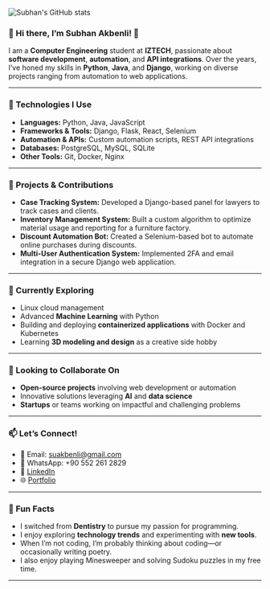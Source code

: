 ![Subhan's GitHub stats](https://github-readme-stats.vercel.app/api?username=subhanakbenli&show_icons=true&theme=tokyonight)


### 🌟 Hi there, I’m Subhan Akbenli! 👋  

I am a **Computer Engineering** student at **IZTECH**, passionate about **software development**, **automation**, and **API integrations**. Over the years, I’ve honed my skills in **Python**, **Java**, and **Django**, working on diverse projects ranging from automation to web applications.  

---

### 🔧 Technologies I Use  
- **Languages:** Python, Java, JavaScript  
- **Frameworks & Tools:** Django, Flask, React, Selenium  
- **Automation & APIs:** Custom automation scripts, REST API integrations  
- **Databases:** PostgreSQL, MySQL, SQLite  
- **Other Tools:** Git, Docker, Nginx  

---

### 📂 Projects & Contributions  
- **Case Tracking System:** Developed a Django-based panel for lawyers to track cases and clients.  
- **Inventory Management System:** Built a custom algorithm to optimize material usage and reporting for a furniture factory.  
- **Discount Automation Bot:** Created a Selenium-based bot to automate online purchases during discounts.  
- **Multi-User Authentication System:** Implemented 2FA and email integration in a secure Django web application.  

---

### 🌱 Currently Exploring  
- Linux cloud management 
- Advanced **Machine Learning** with Python  
- Building and deploying **containerized applications** with Docker and Kubernetes  
- Learning **3D modeling and design** as a creative side hobby  

---

### 🤝 Looking to Collaborate On  
- **Open-source projects** involving web development or automation  
- Innovative solutions leveraging **AI** and **data science**  
- **Startups** or teams working on impactful and challenging problems  

---

### 📫 Let’s Connect!  
- 📧 Email: suakbenli@gmail.com  
- 📱 WhatsApp: +90 552 261 2829  
- 💼 [LinkedIn](https://linkedin.com/in/sübhan-akbenli)  
- 🌐 [Portfolio](https://subhanakbenli.github.io)

---

### 🌟 Fun Facts  
- I switched from **Dentistry** to pursue my passion for programming.  
- I enjoy exploring **technology trends** and experimenting with **new tools**.  
- When I’m not coding, I’m probably thinking about coding—or occasionally writing poetry.
- I also enjoy playing Minesweeper and solving Sudoku puzzles in my free time.

---

